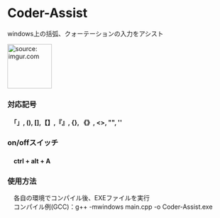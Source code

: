 <h1>Coder-Assist</h1>
<p>windows上の括弧、クォーテーションの入力をアシスト</p>

<a href="http://imgur.com/exG7S8C"><img src="http://i.imgur.com/exG7S8C.gif" title="source: imgur.com" width="100" height="100"></a>
<h3>対応記号</h3>
<h4>　「」, (),  [],【】,『』, {}, 《》, <>, "", '' </h4>

<h3>on/offスイッチ</h3>
<h4>　ctrl + alt + A </h4>

<h3>使用方法</h3>
<p>　各自の環境でコンパイル後、EXEファイルを実行<br>
　コンパイル例(GCC)：g++ -mwindows main.cpp -o Coder-Assist.exe</p>
